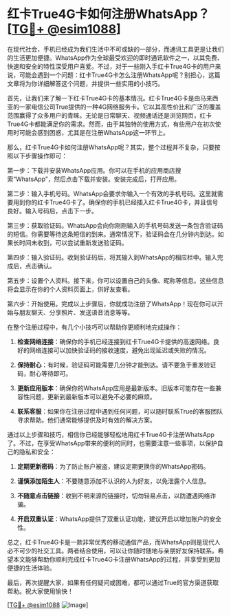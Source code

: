 # 红卡True4G卡如何注册WhatsApp？[[TG💪+ @esim1088](https://t.me/s/esim1088)]

在现代社会，手机已经成为我们生活中不可或缺的一部分，而通讯工具更是让我们的生活更加便捷。WhatsApp作为全球最受欢迎的即时通讯软件之一，以其免费、快速和安全的特性深受用户喜爱。不过，对于一些刚入手红卡True4G卡的用户来说，可能会遇到一个问题：红卡True4G卡怎么注册WhatsApp呢？别担心，这篇文章将为你详细解答这个问题，并提供一些实用的小技巧。

首先，让我们来了解一下红卡True4G卡的基本情况。红卡True4G卡是由马来西亚的一家电信公司True提供的一种4G网络服务卡。它以其高性价比和广泛的覆盖范围赢得了众多用户的青睐。无论是日常聊天、视频通话还是浏览网页，红卡True4G卡都能满足你的需求。然而，由于其独特的使用方式，有些用户在初次使用时可能会感到困惑，尤其是在注册WhatsApp这一环节上。

那么，红卡True4G卡如何注册WhatsApp呢？其实，整个过程并不复杂，只要按照以下步骤操作即可：

第一步：下载并安装WhatsApp应用。你可以在手机的应用商店搜索“WhatsApp”，然后点击下载并安装。安装完成后，打开应用。

第二步：输入手机号码。WhatsApp会要求你输入一个有效的手机号码。这里就需要用到你的红卡True4G卡了。确保你的手机已经插入红卡True4G卡，并且信号良好。输入号码后，点击下一步。

第三步：获取验证码。WhatsApp会向你刚刚输入的手机号码发送一条包含验证码的短信。你需要等待这条短信的到来。通常情况下，验证码会在几分钟内到达。如果长时间未收到，可以尝试重新发送验证码。

第四步：输入验证码。收到验证码后，将其输入到WhatsApp的相应栏中。输入完成后，点击确认。

第五步：设置个人资料。接下来，你可以设置自己的头像、昵称等信息。这些信息将会显示在你的个人资料页面上，供好友查看。

第六步：开始使用。完成以上步骤后，你就成功注册了WhatsApp！现在你可以开始与朋友聊天、分享照片、发送语音消息等等。

在整个注册过程中，有几个小技巧可以帮助你更顺利地完成操作：

1. **检查网络连接**：确保你的手机已经连接到红卡True4G卡提供的高速网络。良好的网络连接可以加快验证码的接收速度，避免出现延迟或失败的情况。

2. **保持耐心**：有时候，验证码可能需要几分钟才能到达。请不要急于重发验证码，耐心等待即可。

3. **更新应用版本**：确保你的WhatsApp应用是最新版本。旧版本可能存在一些兼容性问题，更新到最新版本可以避免不必要的麻烦。

4. **联系客服**：如果你在注册过程中遇到任何问题，可以随时联系True的客服团队寻求帮助。他们通常能够提供及时有效的解决方案。

通过以上步骤和技巧，相信你已经能够轻松地用红卡True4G卡注册WhatsApp了。不过，在享受WhatsApp带来的便利的同时，也需要注意一些事项，以保护自己的隐私和安全：

1. **定期更新密码**：为了防止账户被盗，建议定期更换你的WhatsApp密码。

2. **谨慎添加陌生人**：不要随意添加不认识的人为好友，以免泄露个人信息。

3. **不随意点击链接**：收到不明来源的链接时，切勿轻易点击，以防遭遇网络诈骗。

4. **开启双重认证**：WhatsApp提供了双重认证功能，建议开启以增加账户的安全性。

总之，红卡True4G卡是一款非常优秀的移动通信产品，而WhatsApp则是现代人必不可少的社交工具。两者结合使用，可以让你随时随地与亲朋好友保持联系。希望本文能够帮助你顺利完成红卡True4G卡注册WhatsApp的过程，并享受到更加便捷的生活体验。

最后，再次提醒大家，如果有任何疑问或困难，都可以通过True的官方渠道获取帮助。祝大家使用愉快！

[[TG💪+ @esim1088](https://t.me/s/esim1088) ![Image](https://i.postimg.cc/4NQfJmqS/Snipaste-2025-05-13-00-14-12.png)]